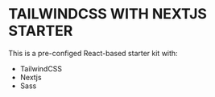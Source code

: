# TAILWINDCSS WITH NEXTJS STARTER

This is a pre-configed React-based starter kit with:

* TailwindCSS
* Nextjs
* Sass